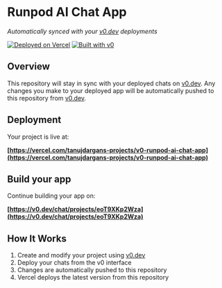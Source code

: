# Runpod AI Chat App

*Automatically synced with your [v0.dev](https://v0.dev) deployments*

[![Deployed on Vercel](https://img.shields.io/badge/Deployed%20on-Vercel-black?style=for-the-badge&logo=vercel)](https://vercel.com/tanujdargans-projects/v0-runpod-ai-chat-app)
[![Built with v0](https://img.shields.io/badge/Built%20with-v0.dev-black?style=for-the-badge)](https://v0.dev/chat/projects/eoT9XKp2Wza)

## Overview

This repository will stay in sync with your deployed chats on [v0.dev](https://v0.dev).
Any changes you make to your deployed app will be automatically pushed to this repository from [v0.dev](https://v0.dev).

## Deployment

Your project is live at:

**[https://vercel.com/tanujdargans-projects/v0-runpod-ai-chat-app](https://vercel.com/tanujdargans-projects/v0-runpod-ai-chat-app)**

## Build your app

Continue building your app on:

**[https://v0.dev/chat/projects/eoT9XKp2Wza](https://v0.dev/chat/projects/eoT9XKp2Wza)**

## How It Works

1. Create and modify your project using [v0.dev](https://v0.dev)
2. Deploy your chats from the v0 interface
3. Changes are automatically pushed to this repository
4. Vercel deploys the latest version from this repository